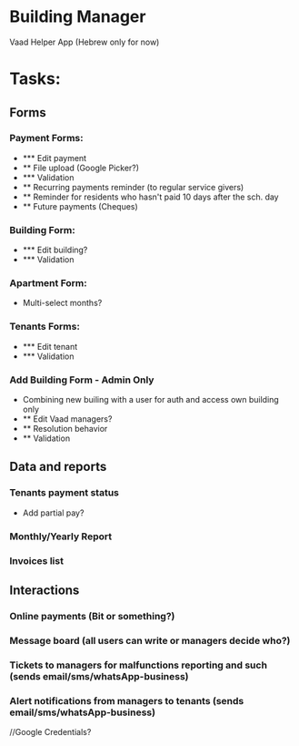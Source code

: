 # Building Manager

Vaad Helper App (Hebrew only for now)

# Tasks:

## Forms

### Payment Forms:
- *** Edit payment
- ** File upload (Google Picker?)
- *** Validation
- ** Recurring payments reminder (to regular service givers)
- ** Reminder for residents who hasn't paid 10 days after the sch. day
- ** Future payments (Cheques)

### Building Form:
- *** Edit building?
- *** Validation

### Apartment Form:
- Multi-select months?

### Tenants Forms:
- *** Edit tenant
- *** Validation

### Add Building Form - Admin Only
- Combining new builing with a user for auth and access own building only
- ** Edit Vaad managers?
- ** Resolution behavior
- ** Validation

## Data and reports

### Tenants payment status
- Add partial pay?

### Monthly/Yearly Report

### Invoices list

## Interactions

### Online payments (Bit or something?)

### Message board (all users can write or managers decide who?)

### Tickets to managers for malfunctions reporting and such (sends email/sms/whatsApp-business)

### Alert notifications from managers to tenants (sends email/sms/whatsApp-business)

//Google Credentials?
